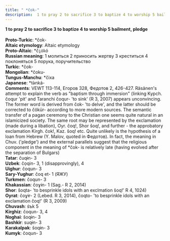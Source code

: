 ```yaml
---
title: " *čok-"
description:  1 to pray 2 to sacrifice 3 to baptize 4 to worship 5 bailment, pledge
---
```

<strong> 1 to pray 2 to sacrifice 3 to baptize 4 to worship 5 bailment, pledge</strong><br><br>
<strong>Proto-Turkic</strong>:  *čok-<br>
<strong>Altaic etymology</strong>:  Altaic etymology<br>
<strong> Proto-Altaic</strong>:  *č`i̯ŏ̀k`ó<br>
<strong>Russian meaning</strong>:  1 молиться 2 приносить жертву 3 креститься 4 поклоняться 5 порука, поручительство<br>
<strong>Turkic</strong>:  *čok-<br>
<strong>Mongolian</strong>:  *čoku-<br>
<strong>Tungus-Manchu</strong>:  *čixa<br>
<strong>Japanese</strong>:  *tǝ̀nká-<br>
<strong>Comments</strong>:  VEWT 113-114, Егоров 328, Федотов 2, 426-427. Räsänen's attempt to explain the verb as "baptism through immersion" (linking Kypch. čoqur 'pit' and Taranchi čoqur- 'to sink' (R 3, 2007) appears unconvincing. The former word is derived from čok- 'to delve', and the latter should be corrected to čökür- according to more modern sources. The semantic transfer of a pagan ceremony to the Christian one seems quite natural in an islamicized society. The same root may be represented by the exclamation (made during a libation), Oyr. čoq!, Shor šoq!, and further - the approbatory exclamation Kirgh. čok!, Kaz. šoq! etc. Quite unlikely is the hypothesis of a loan from Hebrew (Y. Malov, quoted in Федотов). In fact, the meaning in Chuv. ('pledge') and the external parallels suggest that the religious component in the meaning of *čok- is relatively late (having evolved after the separation of Bulgars)<br>
<strong>Tatar</strong>:  čuqɨn- 3<br>
<strong>Uzbek</strong>:  čọqin- 3, 1 (disapprovingly), 4<br>
<strong>Uighur</strong>:  čoqun- 3<br>
<strong>Sary-Yughur</strong>:  čoq et- 1 (ЯЖУ)<br>
<strong>Turkmen</strong>:  čoqun- 3<br>
<strong>Khakassian</strong>:  čoɣɨn- 1 (Sag.- R 2, 2014)<br>
<strong>Shor</strong>:  šoqta- 'to besprinkle idols with an exclmation šoq!' R 4, 1024)<br>
<strong>Oyrat</strong>:  čoɣɨr- 2 (Lebed. R 3, 2014), čoqto- 'to besprinkle idols with an exclamation čoq!' (R 3, 2009)<br>
<strong>Chuvash</strong>:  śъk 5<br>
<strong>Kirghiz</strong>:  čoqun- 3, 4<br>
<strong>Noghai</strong>:  šoqɨn- 3<br>
<strong>Bashkir</strong>:  suqɨn- 3<br>
<strong>Karakalpak</strong>:  šoqɨn- 3<br>
<strong>Kumyk</strong>:  čoqun- 3<br>


